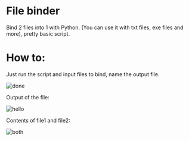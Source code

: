 # File binder
Bind 2 files into 1 with Python. (You can use it with txt files, exe files and more), pretty basic script.

# How to:

Just run the script and input files to bind, name the output file.

![done](https://user-images.githubusercontent.com/84932430/131247552-f0ba84eb-0bfb-44d5-99a5-6ebd194f89f5.png)

Output of the file:

![hello](https://user-images.githubusercontent.com/84932430/131247571-1070a663-db84-492e-a533-e7e1012c1b19.png)

Contents of file1 and file2:

![both](https://user-images.githubusercontent.com/84932430/131247572-f6e7dec7-1e11-41cd-be44-9a238afbdc66.png)

